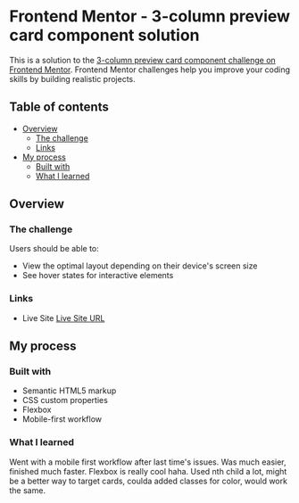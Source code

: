 # Frontend Mentor - 3-column preview card component solution

This is a solution to the [3-column preview card component challenge on Frontend Mentor](https://www.frontendmentor.io/challenges/3column-preview-card-component-pH92eAR2-). Frontend Mentor challenges help you improve your coding skills by building realistic projects. 

## Table of contents

- [Overview](#overview)
  - [The challenge](#the-challenge)
  - [Links](#links)
- [My process](#my-process)
  - [Built with](#built-with)
  - [What I learned](#what-i-learned)

## Overview

### The challenge

Users should be able to:

- View the optimal layout depending on their device's screen size
- See hover states for interactive elements

### Links

- Live Site [Live Site URL](https://prithvik21.github.io/frme-projs.github.io/3-column-preview-card-component-main)

## My process

### Built with

- Semantic HTML5 markup
- CSS custom properties
- Flexbox
- Mobile-first workflow

### What I learned

Went with a mobile first workflow after last time's issues. Was much easier, finished much faster.  Flexbox is really cool haha. Used nth child a lot, might be a better way to target cards, coulda added classes for color, would work the same.

